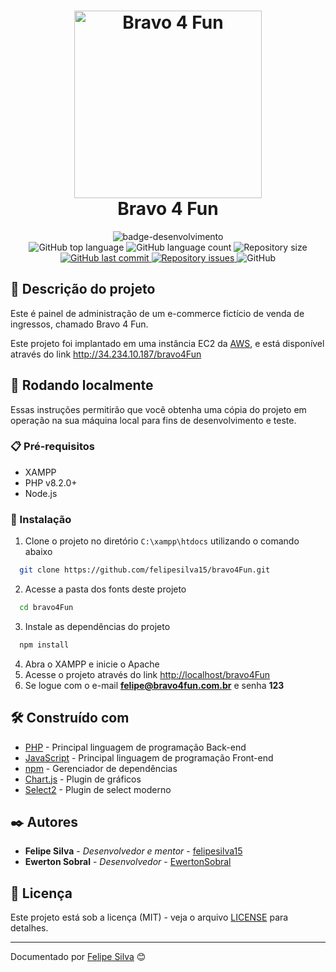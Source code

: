 
<h1 align="center">
  <img alt="Bravo 4 Fun" width="300px" src="https://i.imgur.com/FQTGkuc.png" />
  <br>
  Bravo 4 Fun
</h1>

<div align="center">
   <img src="http://img.shields.io/static/v1?label=STATUS&message=FINALIZADO&color=RED&style=for-the-badge" alt="badge-desenvolvimento"/>
</div>

<div align="center">
  <img alt="GitHub top language" src="https://img.shields.io/github/languages/top/felipesilva15/bravo4fun.svg">
  <img alt="GitHub language count" src="https://img.shields.io/github/languages/count/felipesilva15/bravo4fun.svg">
  <img alt="Repository size" src="https://img.shields.io/github/repo-size/felipesilva15/bravo4fun.svg">
  <a href="https://github.com/felipesilva15/bravo4fun/commits/main">
    <img alt="GitHub last commit" src="https://img.shields.io/github/last-commit/felipesilva15/bravo4fun.svg">
  </a>
  <a href="https://github.com/felipesilva15/bravo4fun/issues">
    <img alt="Repository issues" src="https://img.shields.io/github/issues/felipesilva15/bravo4fun.svg">
  </a>
  <img alt="GitHub" src="https://img.shields.io/github/license/felipesilva15/bravo4fun.svg">
</div>

## 📝 Descrição do projeto

Este é painel de administração de um e-commerce fictício de venda de ingressos, chamado Bravo 4 Fun.

Este projeto foi implantado em uma instância EC2 da [AWS](https://aws.amazon.com/pt/), e está disponível através do link <http://34.234.10.187/bravo4Fun>

## 🚀 Rodando localmente

Essas instruções permitirão que você obtenha uma cópia do projeto em operação na sua máquina local para fins de desenvolvimento e teste.

### 📋 Pré-requisitos

* XAMPP
* PHP v8.2.0+
* Node.js

### 🔧 Instalação

1. Clone o projeto no diretório `C:\xampp\htdocs` utilizando o comando abaixo

``` bash
  git clone https://github.com/felipesilva15/bravo4Fun.git
```

2. Acesse a pasta dos fonts deste projeto

```bash
  cd bravo4Fun
```

3. Instale as dependências do projeto

```bash
  npm install
```

4. Abra o XAMPP e inicie o Apache
5. Acesse o projeto através do link <http://localhost/bravo4Fun>
6. Se logue com o e-mail **felipe@bravo4fun.com.br** e senha **123**

## 🛠️ Construído com

* [PHP](https://php.net) - Principal linguagem de programação Back-end
* [JavaScript](https://www.javascript.com/) - Principal linguagem de programação Front-end
* [npm](https://www.npmjs.com/) - Gerenciador de dependências
* [Chart.js](https://www.chartjs.org/) - Plugin de gráficos
* [Select2](https://select2.org/) - Plugin de select moderno

## ✒️ Autores

* **Felipe Silva** - *Desenvolvedor e mentor* - [felipesilva15](https://github.com/felipesilva15)
* **Ewerton Sobral** - *Desenvolvedor* - [EwertonSobral](https://github.com/EwertonSobral)

## 📄 Licença

Este projeto está sob a licença (MIT) - veja o arquivo [LICENSE](https://github.com/felipesilva15/bravo4Fun/blob/main/LICENCE) para detalhes.

---
Documentado por [Felipe Silva](https://github.com/felipesilva15) 😊

